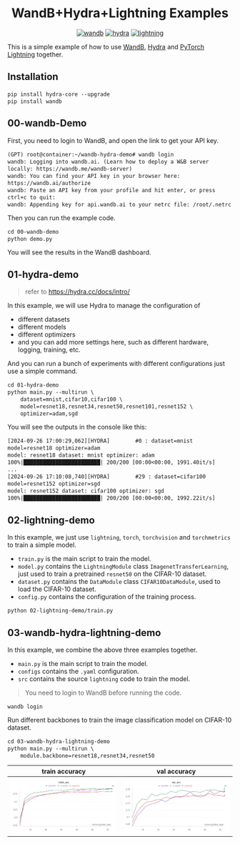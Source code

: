 <div align=center>

# WandB+Hydra+Lightning Examples

[![wandb](https://img.shields.io/badge/-Weights%20&%20Biases-FFBE00?style=flat-square&logo=weightsandbiases&logoColor=FFFFFF)](https://wandb.ai/)
[![hydra](https://img.shields.io/badge/-Hydra-89B8CD?style=flat-square&logoColor=FFFFFF)](https://hydra.cc/)
[![lightning](https://img.shields.io/badge/-Lightning-792EE5?style=flat-square&logo=lightning&logoColor=FFFFFF)](https://lightning.ai/)

</div>

This is a simple example of how to use [WandB](https://wandb.ai/), [Hydra](https://hydra.cc/) and [PyTorch Lightning](https://lightning.ai/) together.

## Installation

```shell
pip install hydra-core --upgrade
pip install wandb
```

## 00-wandb-Demo

First, you need to login to WandB, and open the link to get your API key.

```shell
(GPT) root@container:~/wandb-hydra-demo# wandb login
wandb: Logging into wandb.ai. (Learn how to deploy a W&B server locally: https://wandb.me/wandb-server)
wandb: You can find your API key in your browser here: https://wandb.ai/authorize
wandb: Paste an API key from your profile and hit enter, or press ctrl+c to quit: 
wandb: Appending key for api.wandb.ai to your netrc file: /root/.netrc
```

Then you can run the example code.

```shell
cd 00-wandb-demo
python demo.py
```

You will see the results in the WandB dashboard.

## 01-hydra-demo

> refer to https://hydra.cc/docs/intro/

In this example, we will use Hydra to manage the configuration of

- different datasets
- different models
- different optimizers
- and you can add more settings here, such as different hardware, logging, training, etc.

And you can run a bunch of experiments with different configurations just use a simple command.

```shell
cd 01-hydra-demo
python main.py --multirun \
    dataset=mnist,cifar10,cifar100 \
    model=resnet18,resnet34,resnet50,resnet101,resnet152 \
    optimizer=adam,sgd
```

You will see the outputs in the console like this:

```shell
[2024-09-26 17:00:29,062][HYDRA]        #0 : dataset=mnist model=resnet18 optimizer=adam
model: resnet18 dataset: mnist optimizer: adam
100%|████████████████████████| 200/200 [00:00<00:00, 1991.40it/s]
...
[2024-09-26 17:10:08,740][HYDRA]        #29 : dataset=cifar100 model=resnet152 optimizer=sgd
model: resnet152 dataset: cifar100 optimizer: sgd
100%|████████████████████████| 200/200 [00:00<00:00, 1992.22it/s]
```

## 02-lightning-demo

In this example, we just use `lightning`, `torch`, `torchvision` and `torchmetrics` to train a simple model.

- `train.py` is the main script to train the model.
- `model.py` contains the `LightningModule` class `ImagenetTransferLearning`, just used to train a pretrained `resnet50` on the CIFAR-10 dataset.
- `dataset.py` contains the `DataModule` class `CIFAR10DataModule`, used to load the CIFAR-10 dataset.
- `config.py` contains the configuration of the training process.

```shell
python 02-lightning-demo/train.py
```

## 03-wandb-hydra-lightning-demo

In this example, we combine the above three examples together.

- `main.py` is the main script to train the model.
- `configs` contains the `.yaml` configuration.
- `src` contains the source `lightning` code to train the model.

> You need to login to WandB before running the code.

```shell
wandb login
```

Run different backbones to train the image classification model on CIFAR-10 dataset.

```shell
cd 03-wandb-hydra-lightning-demo
python main.py --multirun \
    module.backbone=resnet18,resnet34,resnet50
```

| train accuracy | val accuracy |
| :-------------: | :----------: |
| ![alt](images/README/W&B%20Chart%202024_9_29%2018_12_44.png) | ![alt](images/README/W&B%20Chart%202024_9_29%2018_14_29.png) |